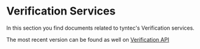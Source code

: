 # Verification Services

In this section you find documents related to tyntec's Verification services.

The most recent version can be found as well on [Verification API](https://api.tyntec.com/reference/verification/current.html)
